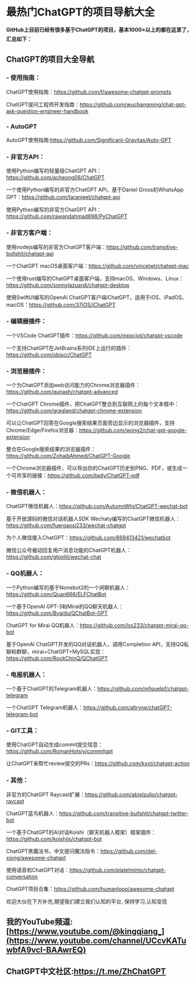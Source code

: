 # 最热门ChatGPT的项目导航大全

**GitHub上目前已经有很多基于ChatGPT的项目，基本1000⭐️以上的都在这里了，汇总如下：**

## ChatGPT的项目大全导航

### - **使用指南：**

ChatGPT使用指南：https://github.com/f/awesome-chatgpt-prompts

ChatGPT提问工程师开发指南：https://github.com/wuchangming/chat-gpt-ask-question-engineer-handbook

### - **AutoGPT**

AutoGPT使用指南:https://github.com/Significant-Gravitas/Auto-GPT



### - **非官方API：**

使用Python编写的轻量级ChatGPT API：https://github.com/acheong08/ChatGPT

一个使用Python编写的非官方ChatGPT API，基于Daniel Gross的WhatsApp GPT：https://github.com/taranjeet/chatgpt-api

使用Python编写的非官方ChatGPT API：https://github.com/rawandahmad698/PyChatGPT

### - **非官方客户端：**

使用nodejs编写的非官方ChatGPT客户端：https://github.com/transitive-bullshit/chatgpt-api

一个ChatGPT macOS桌面客户端：https://github.com/vincelwt/chatgpt-mac

一个使用rust编写的ChatGPT桌面客户端，支持macOS、Windows、Linux：https://github.com/sonnylazuardi/chatgpt-desktop

使用SwiftUI编写的OpenAI ChatGPT客户端iChatGPT，适用于iOS、iPadOS、macOS：https://github.com/37iOS/iChatGPT

### - **编辑器插件：**

一个VSCode ChatGPT插件：https://github.com/mpociot/chatgpt-vscode

一个支持ChatGPT在JetBrains系列IDE上运行的插件：https://github.com/obiscr/ChatGPT

### - **浏览器插件：**

一个为ChatGPT添加web访问能力的Chrome浏览器插件：https://github.com/qunash/chatgpt-advanced

一个ChatGPT Chrome插件，把ChatGPT整合到互联网上的每个文本框中：https://github.com/gragland/chatgpt-chrome-extension

可以让ChatGPT回答在Google搜索结果页面旁边显示的浏览器插件，支持Chrome/Edge/Firefox浏览器：https://github.com/wong2/chat-gpt-google-extension

整合在Google搜索结果的浏览器插件：https://github.com/ZohaibAhmed/ChatGPT-Google

一个Chrome浏览器插件，可以导出你的ChatGPT历史到PNG、PDF，或生成一个可共享的链接：https://github.com/liady/ChatGPT-pdf

### - **微信机器人：**

ChatGPT微信机器人：https://github.com/AutumnWhj/ChatGPT-wechat-bot

基于开放源码的微信对话机器人SDK Wechaty编写的ChatGPT微信机器人：https://github.com/fuergaosi233/wechat-chatgpt

为个人微信接入ChatGPT：https://github.com/869413421/wechatbot

微信公众号被动回复用户消息功能的ChatGPT机器人：https://github.com/gtoxlili/wechat-chat



### - **QQ机器人：**

一个Python编写的基于Nonebot2的一个闲聊机器人：https://github.com/Quan666/ELFChatBot

一个基于OpenAI GPT-3和Mirai的QQ聊天机器人：https://github.com/Byaidu/QChatBot-GPT

ChatGPT for Mirai QQ机器人：https://github.com/lss233/chatgpt-mirai-qq-bot

基于OpenAI ChatGPT开发的QQ对话机器人，调用Completion API，支持QQ私聊和群聊，mirai+ChatGPT+MySQL实现：https://github.com/RockChinQ/QChatGPT

### - **电报机器人：**

一个基于ChatGPT的Telegram机器人：https://github.com/m1guelpf/chatgpt-telegram

一个ChatGPT Telegram机器人：https://github.com/altryne/chatGPT-telegram-bot

### - **GIT工具：**

使用ChatGPT自动生成commit提交信息：https://github.com/RomanHotsiy/commitgpt

让ChatGPT来帮忙review提交的PRs：https://github.com/kxxt/chatgpt-action



### - **其他：**

非官方的ChatGPT Raycast扩展：https://github.com/abielzulio/chatgpt-raycast

ChatGPT蓝鸟机器人：https://github.com/transitive-bullshit/chatgpt-twitter-bot

一个基于ChatGPT的AI对话Koishi（聊天机器人框架）框架插件：https://github.com/koishijs/chatgpt-bot

ChatGPT黑魔法书，中文提问魔法指令：https://github.com/del-xiong/awesome-chatgpt

使用语音和ChatGPT对话：https://github.com/platelminto/chatgpt-conversation

ChatGPT项目合集：https://github.com/humanloop/awesome-chatgpt

欢迎大伙在下方补充,期望我们建立我们认知的平台,
保持学习,认知变现

## **我的YouTube频道**:[https://www.youtube.com/@kingqiang_](https://www.youtube.com/channel/UCcvKATuwbfA9vcI-BAAwrEQ)

## **ChatGPT中文社区**:https://t.me/ZhChatGPT
